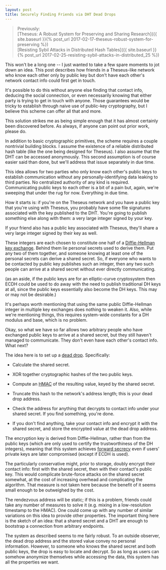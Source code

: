 ```yaml
---
layout: post
title: Securely Finding Friends via DHT Dead Drops
---
```


> Previously:<br/>
> [Theseus: A Robust System for Preserving and Sharing Research]({{ site.baseurl }}{% post_url 2017-02-17-theseus-robust-system-for-preserving %})<br/>
> [Resisting Sybil Attacks in Distributed Hash Tables]({{ site.baseurl }}{% post_url 2017-02-25-resisting-sybil-attacks-in-distributed_25 %})<br/>


This won't be a long one -- I just wanted to take a few spare moments to jot down an idea. This post describes how friends in a Theseus-like network who know each other only by public key but don't have each other's network contact info could first get in touch.

It's possible to do this without anyone else finding that contact info, deducing the social connection, or even necessarily knowing that either party is trying to get in touch with anyone. Those guarantees would be tricky to establish through naive use of public-key cryptography, but I believe this scheme can offer all that and more.

This solution strikes me as being simple enough that it has almost certainly been discovered before. As always, if anyone can point out prior work, please do.

In addition to basic cryptographic primitives, the scheme requires a couple nontrivial building blocks. I assume the existence of a reliable distributed hash table (like the one being designed for Theseus). I also assume that the DHT can be accessed anonymously. This second assumption is of course easier said than done, but we'll address that issue separately in due time.

This idea allows for two parties who only know each other's public keys to establish communication without any personally-identifying data leaking to third parties. No centralized authority of any kind is required. Communicating public keys to each other is a bit of a pain but, again, we're sweeping that under the rug for now. Everything in due time.

How it starts is: if you're on the Theseus network and you have a public key that you're using with Theseus, you probably have some file signatures associated with the key published to the DHT. You're going to publish something else along with them: a very large integer signed by your key.

If your friend also has a public key associated with Theseus, they'll share a very large integer signed by their key as well.

These integers are each chosen to constitute one half of a [Diffie-Hellman key exchange](https://en.wikipedia.org/wiki/Diffie%E2%80%93Hellman_key_exchange). Behind them lie personal secrets used to derive them. Put any two of them together, and someone knowing at least one of the personal secrets can derive a shared secret. So, if everyone who wants to be contacted by public key publishes such an integer, then any two such people can arrive at a shared secret without ever directly communicating.

(as an aside, if the public keys are for an elliptic-curve cryptosystem then ECDH could be used to do away with the need to publish traditional DH keys at all, since the public keys essentially also become the DH keys. This may or may not be desirable.)

It's perhaps worth mentioning that using the same public Diffie-Hellman integer in multiple key exchanges does nothing to weaken it. Also, while we're mentioning things, this requires system-wide constants for a DH modulus and base, which is no problem.

Okay, so what we have so far allows two arbitrary people who have exchanged public keys to arrive at a shared secret, but they still haven't managed to communicate. They don't even have each other's contact info. What next?

The idea here is to set up a [dead drop](https://en.wikipedia.org/wiki/Dead_drop). Specifically:

* Calculate the shared secret.

* XOR together cryptographic hashes of the two public keys.

* Compute an [HMAC](https://en.wikipedia.org/wiki/Hash-based_message_authentication_code) of the resulting value, keyed by the shared secret.

* Truncate this hash to the network's address length; this is your dead drop address.

* Check the address for anything that decrypts to contact info under your shared secret. If you find something, you're done.

* If you don't find anything, take your contact info and encrypt it with the shared secret, and store the encrypted value at the dead drop address.

The encryption key is derived from Diffie-Hellman, rather than from the public keys (which are only used to certify the trustworthiness of the DH integers), meaning that this system achieves [forward secrecy](https://en.wikipedia.org/wiki/Forward_secrecy) even if users' private keys are later compromised (except if ECDH is used).

The particularly conservative might, prior to storage, doubly encrypt their contact info: first with the shared secret, then with their contact's public key. This would complicate brute-force attacks on the shared secret somewhat, at the cost of increasing overhead and complicating the algorithm. That measure is not taken here because the benefit of it seems small enough to be outweighed by the cost.

The rendezvous address will be static; if this is a problem, friends could take any number of measures to solve it (e.g. mixing in a low-resolution timestamp to the HMAC). One could come up with any number of similar variations on this idea to provide other properties. The important thing here is the sketch of an idea: that a shared secret and a DHT are enough to bootstrap a connection from arbitrary endpoints.

The system as described seems to me fairly robust. To an outside observer, the dead drop address and the stored value convey no personal information. However, to someone who knows the shared secret and both public keys, the drop is easy to locate and decrypt. So as long as users can somehow anonymize themselves while accessing the data, this system has all the properties we want.
